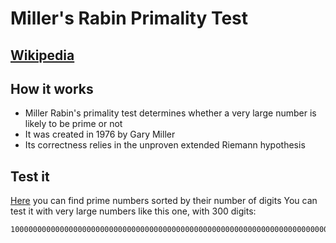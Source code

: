 # Miller's Rabin Primality Test

## [Wikipedia](https://en.wikipedia.org/wiki/Miller%E2%80%93Rabin_primality_test)

## How it works
- Miller Rabin's primality test determines whether a very large number is likely to be prime or not
- It was created in 1976 by Gary Miller
- Its correctness relies in the unproven extended Riemann hypothesis

## Test it
[Here](https://primes.utm.edu/curios/index.php?start=100&stop=110) you can find prime numbers sorted by their number of digits
You can test it with very large numbers like this one, with 300 digits:
```
100000000000000000000000000000000000000000000000000000000000000000000000000000000000000000000000000000000000000000000000000000000118000000080101811009000118101080000000811000000000000000000000000000000000000000000000000000000000000000000000000000000000000000000000000000000000000000000000000000000001
```
